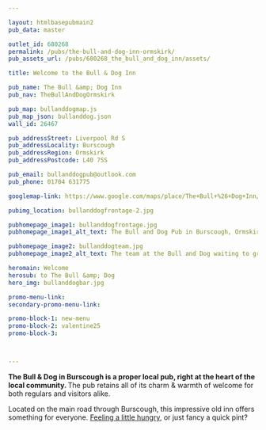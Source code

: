 ```yaml
---

layout: htmlbasepubmain2
pub_data: master

outlet_id: 680268
permalink: /pubs/the-bull-and-dog-inn-ormskirk/
pub_assets_url: /pubs/680268_the_bull_and_dog_inn/assets/

title: Welcome to the Bull & Dog Inn

pub_name: The Bull &amp; Dog Inn
pub_nav: TheBullAndDogOrmskirk

pub_map: bullanddogmap.js
pub_map_json: bullanddog.json
wall_id: 26467

pub_addressStreet: Liverpool Rd S
pub_addressLocality: Burscough
pub_addressRegion: Ormskirk
pub_addressPostcode: L40 7SS

pub_email: bullanddogpub@outlook.com
pub_phone: 01704 631775

googlemap-link: https://www.google.com/maps/place/The+Bull+%26+Dog+Inn/@53.5877643,-2.8637967,17z/data=!3m1!4b1!4m5!3m4!1s0x0:0x3393719ed871bb64!8m2!3d53.5877643!4d-2.861608

pubimg_location: bullanddogfrontage-2.jpg

pubhomepage_image1: bullanddogfrontage.jpg
pubhomepage_image1_alt_text: The Bull and Dog Pub in Burscough, Ormskirk.

pubhomepage_image2: bullanddogteam.jpg
pubhomepage_image2_alt_text: The team at the Bull and Dog waiting to greet you.

heromain: Welcome
herosub: to The Bull &amp; Dog
hero_img: bullanddogbar.jpg

promo-menu-link:
secondary-promo-menu-link: 

promo-block-1: new-menu
promo-block-2: valentine25
promo-block-3: 



---
```



<p><strong>The Bull & Dog in Burscough is a proper local pub, right at the heart of the local community. </strong>The pub retains all of its charm & warmth of welcome for both regulars and visitors alike.</p>
<p>Located on the main road through Burscough, this impressive old inn offers something for everyone. <a href="/pubs/the-bull-and-dog-inn-ormskirk/food-and-drink/">Feeling a little hungry</a>, or just fancy a quick pint?</p>


